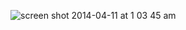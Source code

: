 ![screen shot 2014-04-11 at 1 03 45 am](https://cloud.githubusercontent.com/assets/29429/2676374/04265e8a-c137-11e3-9e82-4a6a8a2ab5c4.png)
